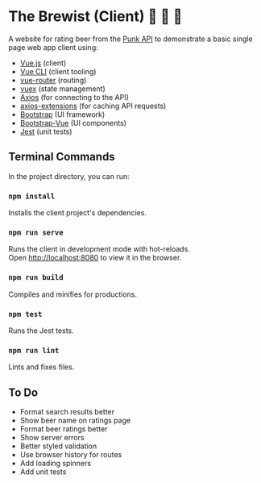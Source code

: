 # The Brewist (Client) 🍺 📝 🍻

A website for rating beer from the [Punk API](https://punkapi.com/documentation/v2) to demonstrate a basic single page web app client using:

- [Vue.js](https://vuejs.org/) (client)
- [Vue CLI](https://cli.vuejs.org) (client tooling)
- [vue-router](https://router.vuejs.org/) (routing)
- [vuex](https://vuex.vuejs.org/) (state management)
- [Axios](https://www.axios.com/) (for connecting to the API)
- [axios-extensions](https://www.npmjs.com/package/axios-extensions) (for caching API requests)
- [Bootstrap](https://getbootstrap.com/) (UI framework)
- [Bootstrap-Vue](https://bootstrap-vue.org/) (UI components)
- [Jest](https://jestjs.io/) (unit tests)

## Terminal Commands

In the project directory, you can run:

### `npm install`

Installs the client project's dependencies.

### `npm run serve`

Runs the client in development mode with hot-reloads.<br>
Open [http://localhost:8080](http://localhost:8080) to view it in the browser.

### `npm run build`

Compiles and minifies for productions.

### `npm test`

Runs the Jest tests.

### `npm run lint`

Lints and fixes files.

## To Do

- Format search results better
- Show beer name on ratings page
- Format beer ratings better
- Show server errors
- Better styled validation
- Use browser history for routes
- Add loading spinners
- Add unit tests
